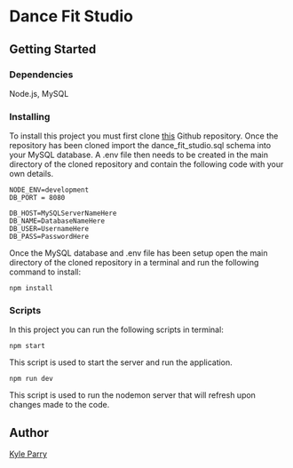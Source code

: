 # Dance Fit Studio

## Getting Started

### Dependencies

Node.js, MySQL

### Installing

To install this project you must first clone [this](https://github.com/Kyle-Parry/project) Github repository.
Once the repository has been cloned import the dance_fit_studio.sql schema into your MySQL database.
A .env file then needs to be created in the main directory of the cloned repository and contain the following code with your own details.

```
NODE_ENV=development
DB_PORT = 8080

DB_HOST=MySQLServerNameHere
DB_NAME=DatabaseNameHere
DB_USER=UsernameHere
DB_PASS=PasswordHere
```

Once the MySQL database and .env file has been setup open the main directory of the cloned repository in a terminal and run the following command to install:

```
npm install
```

### Scripts

In this project you can run the following scripts in terminal:

```
npm start
```

This script is used to start the server and run the application.

```
npm run dev
```

This script is used to run the nodemon server that will refresh upon changes made to the code.

## Author

[Kyle Parry](https://github.com/Kyle-Parry)
